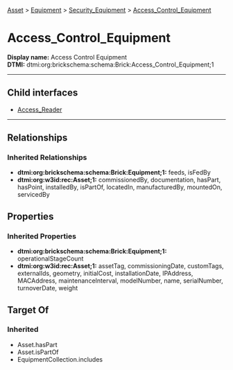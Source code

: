 [Asset](../../../Asset.md) > [Equipment](../../Equipment.md) > [Security_Equipment](../Security_Equipment.md) > [Access_Control_Equipment](.)
# Access_Control_Equipment

**Display name:** Access Control Equipment<br />
**DTMI:** dtmi:org:brickschema:schema:Brick:Access_Control_Equipment;1

---


## Child interfaces
* [Access_Reader](Access_Reader.md)

---
## Relationships
### Inherited Relationships
* **dtmi:org:brickschema:schema:Brick:Equipment;1:** feeds, isFedBy
* **dtmi:org:w3id:rec:Asset;1:** commissionedBy, documentation, hasPart, hasPoint, installedBy, isPartOf, locatedIn, manufacturedBy, mountedOn, servicedBy
## Properties
### Inherited Properties
* **dtmi:org:brickschema:schema:Brick:Equipment;1:** operationalStageCount
* **dtmi:org:w3id:rec:Asset;1:** assetTag, commissioningDate, customTags, externalIds, geometry, initialCost, installationDate, IPAddress, MACAddress, maintenanceInterval, modelNumber, name, serialNumber, turnoverDate, weight
## Target Of
### Inherited
* Asset.hasPart
* Asset.isPartOf
* EquipmentCollection.includes

